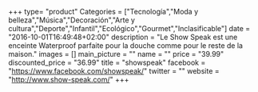 +++
type= "product"
Categories = ["Tecnología","Moda y belleza","Música","Decoración","Arte y cultura","Deporte","Infantil","Ecológico","Gourmet","Inclasificable"]
date = "2016-10-01T16:49:48+02:00"
description = "Le Show Speak est une enceinte Waterproof parfaite pour la douche comme pour le reste de la maison."
images = []
main_picture = ""
name = ""
price = "39.99"
discounted_price = "36.99"
title = "showspeak"
facebook = "https://www.facebook.com/showspeak/"
twitter = ""
website = "http://www.show-speak.com/"
+++
